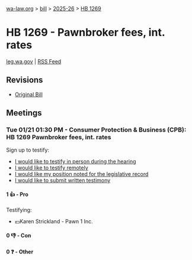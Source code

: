 [wa-law.org](/) > [bill](/bill/) > [2025-26](/bill/2025-26/) > [HB 1269](/bill/2025-26/hb/1269/)

# HB 1269 - Pawnbroker fees, int. rates
[leg.wa.gov](https://app.leg.wa.gov/billsummary?BillNumber=1269&Year=2025&Initiative=false) | [RSS Feed](./rss.xml)

## Revisions
* [Original Bill](1/)

## Meetings
### Tue 01/21 01:30 PM - Consumer Protection & Business (CPB): HB 1269 Pawnbroker fees, int. rates
Sign up to testify:
* [I would like to testify in person during the hearing](https://app.leg.wa.gov/csi/Testifier/Add?chamber=House&mId=32524&aId=161768&caId=24847&tId=1)
* [I would like to testify remotely](https://app.leg.wa.gov/csi/Testifier/Add?chamber=House&mId=32524&aId=161768&caId=24847&tId=2)
* [I would like my position noted for the legislative record](https://app.leg.wa.gov/csi/Testifier/Add?chamber=House&mId=32524&aId=161768&caId=24847&tId=3)
* [I would like to submit written testimony](https://app.leg.wa.gov/csi/Testifier/Add?chamber=House&mId=32524&aId=161768&caId=24847&tId=4)

#### 1 👍 - Pro
Testifying:
* 💵Karen Strickland - Pawn 1 Inc.

#### 0 👎 - Con

#### 0 ❓ - Other
